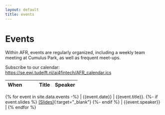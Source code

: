 ```yaml
---
layout: default
title: events
---
```


# Events

Within AFR, events are regularly organized, including a weekly team meeting at Cumulus Park, as well as frequent meet-ups.

Subscribe to our calendar: https://se.ewi.tudelft.nl/ai4fintech/AFR_calendar.ics

| When&nbsp;&nbsp;&nbsp;&nbsp;&nbsp;&nbsp;&nbsp;&nbsp;&nbsp;|  Title           | Speaker           |
| --------------- | --------------- | ----------------- |
{% for event in site.data.events -%}
| {{event.date}}  | {{event.title}}. {%- if event.slides %} [(Slides)]({{event.slides}}){:target="_blank"} {%- endif %} | {{event.speaker}} |
{% endfor  %}
